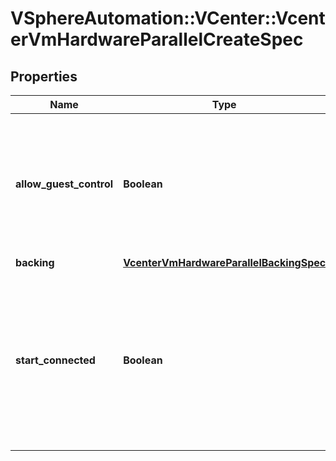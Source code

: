 # VSphereAutomation::VCenter::VcenterVmHardwareParallelCreateSpec

## Properties
Name | Type | Description | Notes
------------ | ------------- | ------------- | -------------
**allow_guest_control** | **Boolean** | Flag indicating whether the guest can connect and disconnect the device. Defaults to false if unset. | [optional] 
**backing** | [**VcenterVmHardwareParallelBackingSpec**](VcenterVmHardwareParallelBackingSpec.md) |  | [optional] 
**start_connected** | **Boolean** | Flag indicating whether the virtual device should be connected whenever the virtual machine is powered on. Defaults to false if unset. | [optional] 



